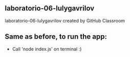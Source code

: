 ## laboratorio-06-lulygavrilov
laboratorio-06-lulygavrilov created by GitHub Classroom

## Same as before, to run the app:
* Call 'node index.js' on terminal :)
